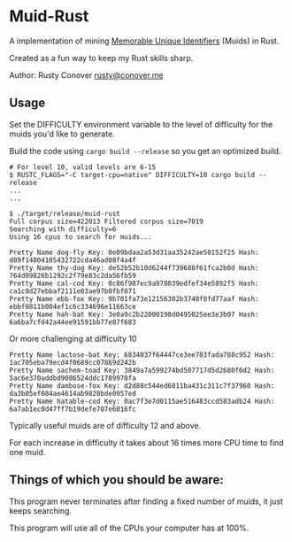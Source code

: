 # Muid-Rust

A implementation of mining [Memorable Unique Identifiers](https://github.com/microprediction/muid) (Muids) in Rust.

Created as a fun way to keep my Rust skills sharp.

Author: Rusty Conover <rusty@conover.me>

## Usage

Set the DIFFICULTY environment variable to the level of difficulty for the muids you'd like to generate.

Build the code using `cargo build --release` so you get an optimized build.

```
# For level 10, valid levels are 6-15
$ RUSTC_FLAGS="-C target-cpu=native" DIFFICULTY=10 cargo build --release
...
...

$ ./target/release/muid-rust
Full corpus size=422013 Filtered corpus size=7019
Searching with difficulty=6
Using 16 cpus to search for muids...

Pretty Name dog-fly Key: 0e09bdaa2a53d31aa35242ae50152f25 Hash: d09f14004105432722cda46ad08f4a4f
Pretty Name thy-dog Key: de52b52b10d6244f739688f61fca2b0d Hash: 764d09826b1292c2f79e83c2da56fb59
Pretty Name cal-cod Key: 0c86f987ec9a978039edfef34e5892f5 Hash: ca1c0d27ebbaf2111e03ae97b0fbf071
Pretty Name ebb-fox Key: 9b701fa73e12156302b3748f0fd77aaf Hash: ebbf0811b004ef1c6c334696e11663ce
Pretty Name hah-bat Key: 3e0a9c2b22000198d0495025ee3e3b07 Hash: 6a6ba7cfd42a44ee91591bb77e07f683
```

Or more challenging at difficulty 10

```
Pretty Name lactose-bat Key: 6834037f64447ce3ee783fada788c952 Hash: 1ac705eba79ecd4f0689cc07869d242b
Pretty Name sachem-toad Key: 3849a7a599274bd587717d5d2680f6d2 Hash: 5ac6e370addbd9086524ddc1789970fa
Pretty Name dambose-fox Key: d2d88c544ed6811ba431c311c7f37960 Hash: da3b05ef084ae4614ab9828bde0957ed
Pretty Name hatable-cod Key: 0ac7f3e7d0115ae516483ccd583adb24 Hash: 6a7ab1ec0d47ff7b19defe707e6016fc
```

Typically useful muids are of difficulty 12 and above.

For each increase in difficulty it takes about 16 times more CPU time to find one muid.

## Things of which you should be aware:

This program never terminates after finding a fixed number of muids, it just keeps searching.

This program will use all of the CPUs your computer has at 100%.

